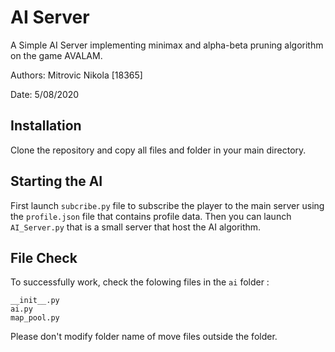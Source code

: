 # AI Server

A Simple AI Server implementing minimax and alpha-beta pruning algorithm on the game AVALAM.

Authors: Mitrovic Nikola [18365]

Date: 5/08/2020

## Installation

Clone the repository and copy all files and folder in your main directory.

## Starting the AI

First launch `subcribe.py` file to subscribe the player to the main server using 
the `profile.json` file that contains profile data.
Then you can launch `AI_Server.py` that is a small server that host the AI algorithm.


## File Check
To successfully work, check the folowing files in the `ai` folder :

```
__init__.py
ai.py
map_pool.py
```

Please don't modify folder name of move files outside the folder.
